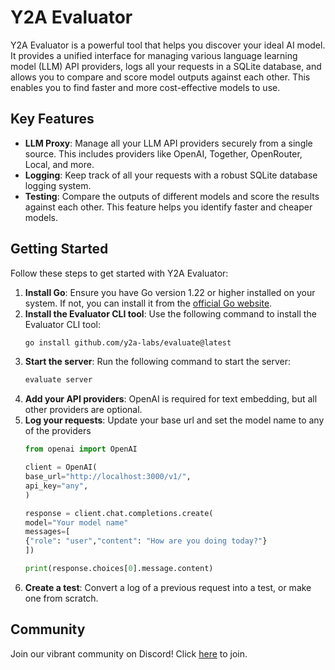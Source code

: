 # Y2A Evaluator

Y2A Evaluator is a powerful tool that helps you discover your ideal AI model. It provides a unified interface for managing various language learning model (LLM) API providers, logs all your requests in a SQLite database, and allows you to compare and score model outputs against each other. This enables you to find faster and more cost-effective models to use.

## Key Features

- **LLM Proxy**: Manage all your LLM API providers securely from a single source. This includes providers like OpenAI, Together, OpenRouter, Local, and more.
- **Logging**: Keep track of all your requests with a robust SQLite database logging system.
- **Testing**: Compare the outputs of different models and score the results against each other. This feature helps you identify faster and cheaper models.

## Getting Started

Follow these steps to get started with Y2A Evaluator:

1. **Install Go**: Ensure you have Go version 1.22 or higher installed on your system. If not, you can install it from the [official Go website](https://go.dev/doc/install).
2. **Install the Evaluator CLI tool**: Use the following command to install the Evaluator CLI tool:
    ```bash
    go install github.com/y2a-labs/evaluate@latest
    ```
3. **Start the server**: Run the following command to start the server:
    ```bash
    evaluate server
    ```
4. **Add your API providers**: OpenAI is required for text embedding, but all other providers are optional.
5. **Log your requests**: Update your base url and set the model name to any of the providers
    ```python
    from openai import OpenAI

    client = OpenAI(
    base_url="http://localhost:3000/v1/",
    api_key="any",
    )

    response = client.chat.completions.create(
    model="Your model name"
    messages=[
    {"role": "user","content": "How are you doing today?"}
    ])

    print(response.choices[0].message.content)
    ```
6. **Create a test**: Convert a log of a previous request into a test, or make one from scratch.

## Community

Join our vibrant community on Discord! Click [here](https://discord.gg/HXgSS7RuWc) to join.

